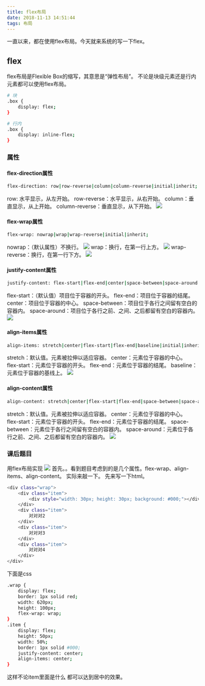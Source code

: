 ```yaml
---
title: flex布局
date: 2018-11-13 14:51:44
tags: 布局
---
```

一直以来，都在使用flex布局。今天就来系统的写一下flex。
## flex
flex布局是Flexible Box的缩写，其意思是“弹性布局”。
不论是块级元素还是行内元素都可以使用flex布局。
```bash
# 块
.box {
    display: flex;
}
```
```bash
# 行内
.box {
    display: inline-flex;
}
```
### 属性
#### flex-direction属性
```bash
flex-direction: row|row-reverse|column|column-reverse|initial|inherit;
```
row: 水平显示，从左开始。
row-reverse：水平显示，从右开始。
column：垂直显示，从上开始。
column-reverse：垂直显示，从下开始。
![](flex布局/1.png)
#### flex-wrap属性
```bash
flex-wrap: nowrap|wrap|wrap-reverse|initial|inherit;
```
nowrap：（默认属性）不换行。
![](flex布局/2.png)
wrap：换行，在第一行上方。
![](flex布局/3.jpg)
wrap-reverse：换行，在第一行下方。
![](flex布局/4.jpg)
#### justify-content属性
```bash
justify-content: flex-start|flex-end|center|space-between|space-around|initial|inherit;
```
flex-start：（默认值）项目位于容器的开头。
flex-end：项目位于容器的结尾。
center：项目位于容器的中心。
space-between：项目位于各行之间留有空白的容器内。
space-around：项目位于各行之前、之间、之后都留有空白的容器内。
![](flex布局/5.png)
#### align-items属性
```bash
align-items: stretch|center|flex-start|flex-end|baseline|initial|inherit;
```
stretch：默认值。元素被拉伸以适应容器。
center：元素位于容器的中心。
flex-start：元素位于容器的开头。
flex-end：元素位于容器的结尾。
baseline：元素位于容器的基线上。
![](flex布局/6.png)
#### align-content属性
```bash
align-content: stretch|center|flex-start|flex-end|space-between|space-around|initial|inherit;
```
stretch：默认值。元素被拉伸以适应容器。
center：元素位于容器的中心。
flex-start：元素位于容器的开头。
flex-end：元素位于容器的结尾。
space-between：元素位于各行之间留有空白的容器内。
space-around：元素位于各行之前、之间、之后都留有空白的容器内。
![](flex布局/7.png)
### 课后题目
用flex布局实现
![](flex布局/8.png)
首先。。看到题目考虑到的是几个属性。flex-wrap、align-items、align-content。
实际来敲一下。
先来写一下html。
```bash
<div class="wrap">
    <div class="item">
        <div style="width: 30px; height: 30px; background: #000;"></div>
    </div>
    <div class="item">
        对对对2
    </div>
    <div class="item">
        对对对3
    </div>
    <div class="item">
        对对对4
    </div>
</div>
```
下面是css
```bash
.wrap {
    display: flex;
    border: 1px solid red;
    width: 620px;
    height: 100px;
    flex-wrap: wrap;
}
.item {
    display: flex;
    height: 50px;
    width: 50%;
    border: 1px solid #000;
    justify-content: center;
    align-items: center;
}
```
这样不论item里面是什么 都可以达到居中的效果。



